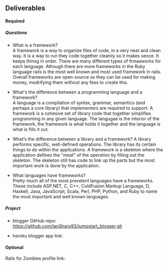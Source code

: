 ## Deliverables
#### Required
##### Questions
- What is a framework?  
  A framework is a way to organize files of code, in a very neat and clean way. It is a way to run they code together cleanily so it makes sence. It keeps thinsg in order. There are many different types of frmaeworks for each language. Athough there are more frameworks in the Ruby language rails is the most well known and most used framework in rails. Overall frameworks are open-source so they can be used for making money, modrifying them without any fees to create this. 

- What's the difference between a programming language and a framework?  
  A language is a compilation of syntax, grammar, semantics (and perhaps a core library) that implementers are required to support. A framework is a cohesive set of library code that together simplifies programming in any given language. The langugae is the interior of the framework, the framework is what holds it together and the language is what is fills it out.   
  
- What’s the difference between a library and a framework?
  A library performs specific, well-defined operations. The library has its certain things to do within the applications. A framework is a skeleton where the application defines the "meat" of the operation by filling out the skeleton. The skeleton still has code to link up the parts but the most important work is done by the application.
  
- What languages have frameworks?  
  Pretty much all of the most prevelent languages have a frameworks. These include ASP.NET, C, C++, ColdFusion Markup Language, D, Haskell, Java, JavaScript, Scala, Perl, PHP, Python, and Ruby to name the most important and well known languages.       

##### Project
- blogger GitHub repo: https://github.com/IanSharp93/jumpstart_blogger.git

- heroku blogger app link:

#### Optional
Rails for Zombies profile link:
